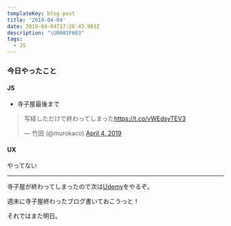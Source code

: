 ```yaml
---
templateKey: blog-post
title: '2019-04-04'
date: 2019-04-04T17:28:43.901Z
description: "\U0001F603"
tags:
  - JS
---
```

### 今日やったこと
#### JS
* 寺子屋最後まで
<blockquote class="twitter-tweet" data-partner="tweetdeck"><p lang="ja" dir="ltr">写経しただけで終わってしまった<a href="https://t.co/vWEdsyTEV3">https://t.co/vWEdsyTEV3</a></p>&mdash; 竹田 (@murokaco) <a href="https://twitter.com/murokaco/status/1113853972031238145?ref_src=twsrc%5Etfw">April 4, 2019</a></blockquote>
<script async src="https://platform.twitter.com/widgets.js" charset="utf-8"></script>

#### UX

やってない

-----

寺子屋が終わってしまったので次は[Udemy](https://www.udemy.com/react-redux-basic/)をやるぞ。

週末に寺子屋終わったブログ書いておこうっと！

それではまた明日。
